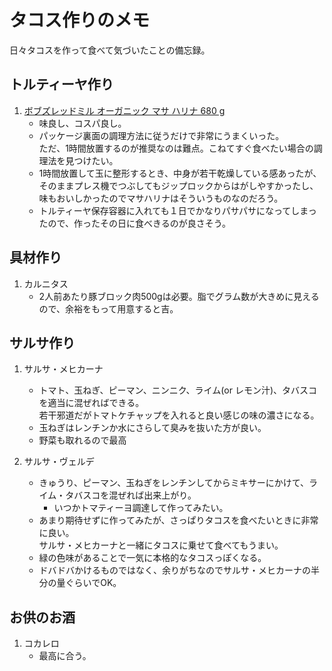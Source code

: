 # タコス作りのメモ
日々タコスを作って食べて気づいたことの備忘録。

## トルティーヤ作り

1. [ボブズレッドミル オーガニック マサ ハリナ 680 g](https://www.amazon.co.jp/gp/product/B071KS99V2/ref=ppx_yo_dt_b_asin_title_o01_s00?ie=UTF8&psc=1)  
    * 味良し、コスパ良し。
    * パッケージ裏面の調理方法に従うだけで非常にうまくいった。  
    ただ、1時間放置するのが推奨なのは難点。こねてすぐ食べたい場合の調理法を見つけたい。
    * 1時間放置して玉に整形するとき、中身が若干乾燥している感あったが、そのままプレス機でつぶしてもジップロックからはがしやすかったし、  
    味もおいしかったのでマサハリナはそういうものなのだろう。
    * トルティーヤ保存容器に入れても１日でかなりパサパサになってしまったので、作ったその日に食べきるのが良さそう。


## 具材作り
1. カルニタス
    * 2人前あたり豚ブロック肉500gは必要。脂でグラム数が大きめに見えるので、余裕をもって用意すると吉。


## サルサ作り
1. サルサ・メヒカーナ
    * トマト、玉ねぎ、ピーマン、ニンニク、ライム(or レモン汁)、タバスコを適当に混ぜればできる。  
    若干邪道だがトマトケチャップを入れると良い感じの味の濃さになる。  
    * 玉ねぎはレンチンか水にさらして臭みを抜いた方が良い。
    * 野菜も取れるので最高

2. サルサ・ヴェルデ
    * きゅうり、ピーマン、玉ねぎをレンチンしてからミキサーにかけて、ライム・タバスコを混ぜれば出来上がり。
        * いつかトマティーヨ調達して作ってみたい。
    * あまり期待せずに作ってみたが、さっぱりタコスを食べたいときに非常に良い。  
    サルサ・メヒカーナと一緒にタコスに乗せて食べてもうまい。
    * 緑の色味があることで一気に本格的なタコスっぽくなる。
    * ドバドバかけるものではなく、余りがちなのでサルサ・メヒカーナの半分の量ぐらいでOK。


## お供のお酒
1. コカレロ
    * 最高に合う。
